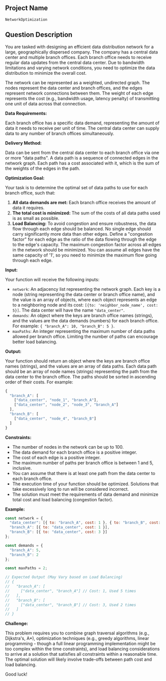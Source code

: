 ## Project Name

`NetworkOptimization`

## Question Description

You are tasked with designing an efficient data distribution network for a large, geographically dispersed company. The company has a central data center and multiple branch offices. Each branch office needs to receive regular data updates from the central data center. Due to bandwidth limitations and varying network conditions, you need to optimize the data distribution to minimize the overall cost.

The network can be represented as a weighted, undirected graph. The nodes represent the data center and branch offices, and the edges represent network connections between them. The weight of each edge represents the cost (e.g., bandwidth usage, latency penalty) of transmitting one unit of data across that connection.

**Data Requirements:**

Each branch office has a specific data demand, representing the amount of data it needs to receive per unit of time. The central data center can supply data to any number of branch offices simultaneously.

**Delivery Method:**

Data can be sent from the central data center to each branch office via one or more "data paths". A data path is a sequence of connected edges in the network graph. Each path has a cost associated with it, which is the sum of the weights of the edges in the path.

**Optimization Goal:**

Your task is to determine the optimal set of data paths to use for each branch office, such that:

1.  **All data demands are met:** Each branch office receives the amount of data it requires.
2.  **The total cost is minimized:** The sum of the costs of all data paths used is as small as possible.
3.  **Load Balancing:** To avoid congestion and ensure robustness, the data flow through each edge should be balanced. No single edge should carry significantly more data than other edges. Define a "congestion factor" for each edge as the ratio of the data flowing through the edge to the edge's capacity. The maximum congestion factor across all edges in the network should be minimized. You can assume all edges have the same capacity of '1', so you need to minimize the maximum flow going through each edge.

**Input:**

Your function will receive the following inputs:

*   `network`: An adjacency list representing the network graph. Each key is a node (string representing the data center or branch office name), and the value is an array of objects, where each object represents an edge to a neighboring node and its cost: `[{to: 'neighbor_node_name', cost: 5}]`. The data center will have the name `"data_center"`.
*   `demands`: An object where the keys are branch office names (strings), and the values are the data demands (numbers) for each branch office. For example: `{ "branch_A": 10, "branch_B": 5 }`.
*   `maxPaths`: An integer representing the maximum number of data paths allowed per branch office. Limiting the number of paths can encourage better load balancing.

**Output:**

Your function should return an object where the keys are branch office names (strings), and the values are an array of data paths. Each data path should be an array of node names (strings) representing the path from the data center to the branch office. The paths should be sorted in ascending order of their costs.
For example:

```javascript
{
  "branch_A": [
    ["data_center", "node_1", "branch_A"],
    ["data_center", "node_2", "node_3", "branch_A"]
  ],
  "branch_B": [
    ["data_center", "node_4", "branch_B"]
  ]
}
```

**Constraints:**

*   The number of nodes in the network can be up to 100.
*   The data demand for each branch office is a positive integer.
*   The cost of each edge is a positive integer.
*   The maximum number of paths per branch office is between 1 and 5, inclusive.
*   You can assume that there is at least one path from the data center to each branch office.
*   The execution time of your function should be optimized. Solutions that take excessively long to run will be considered incorrect.
*   The solution must meet the requirements of data demand and minimize total cost and load balancing (congestion factor).

**Example:**

```javascript
const network = {
  "data_center": [{ to: "branch_A", cost: 1 }, { to: "branch_B", cost: 3 }],
  "branch_A": [{ to: "data_center", cost: 1 }],
  "branch_B": [{ to: "data_center", cost: 3 }]
};

const demands = {
  "branch_A": 5,
  "branch_B": 2
};

const maxPaths = 2;

// Expected Output (May Vary based on Load Balancing)
// {
//   "branch_A": [
//     ["data_center", "branch_A"] // Cost: 1, Used 5 times
//   ],
//   "branch_B": [
//     ["data_center", "branch_B"] // Cost: 3, Used 2 times
//   ]
// }
```

**Challenge:**

This problem requires you to combine graph traversal algorithms (e.g., Dijkstra's, A\*), optimization techniques (e.g., greedy algorithms, linear programming - though a full linear programming implementation might be too complex within the time constraints), and load balancing considerations to arrive at a solution that satisfies all constraints within a reasonable time. The optimal solution will likely involve trade-offs between path cost and load balancing.

Good luck!
